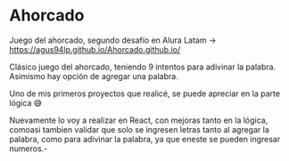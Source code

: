 # Ahorcado 

Juego del ahorcado, segundo desafío en Alura Latam -> https://agus94lp.github.io/Ahorcado.github.io/

Clásico juego del ahorcado, teniendo 9 intentos para adivinar la palabra.
Asimismo hay opción de agregar una palabra.

Uno de mis primeros proyectos que realicé, se puede apreciar en la parte lógica 😅

Nuevamente lo voy a realizar en React, con mejoras tanto en la lógica, comoasi tambien validar que solo se ingresen letras tanto al agregar la palabra, como para adivinar la palabra, ya que eneste se pueden ingresar numeros.-
